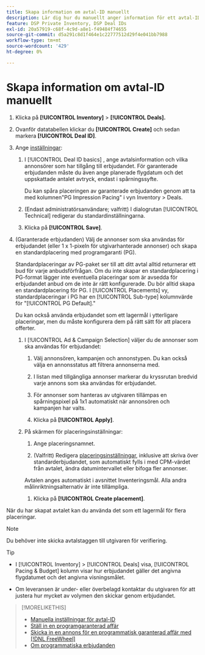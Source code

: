 ```yaml
---
title: Skapa information om avtal-ID manuellt
description: Lär dig hur du manuellt anger information för ett avtal-ID.
feature: DSP Private Inventory, DSP Deal IDs
exl-id: 20a57919-c68f-4c9d-a8e1-f49484f74655
source-git-commit: d5a291c8d1f464e1c22777512d29f4e041bb7988
workflow-type: tm+mt
source-wordcount: '429'
ht-degree: 0%

---
```


# Skapa information om avtal-ID manuellt

1. Klicka på **[!UICONTROL Inventory]** > **[!UICONTROL Deals].**

1. Ovanför datatabellen klickar du **[!UICONTROL Create]** och sedan markera **[!UICONTROL Deal ID]**.

1. Ange [inställningar](deal-id-settings.md):

   1. I [!UICONTROL Deal ID basics] , ange avtalsinformation och vilka annonsörer som har tillgång till erbjudandet. För garanterade erbjudanden måste du även ange planerade flygdatum och det uppskattade antalet avtryck, endast i spårningssyfte.

      Du kan spåra placeringen av garanterade erbjudanden genom att ta med kolumnen&quot;PG Impression Pacing&quot; i vyn Inventory > Deals.

   1. (Endast administratörsanvändare; valfritt) I dialogrutan [!UICONTROL Technical] redigerar du standardinställningarna.

   1. Klicka på **[!UICONTROL Save]**.

1. (Garanterade erbjudanden) Välj de annonser som ska användas för erbjudandet (eller 1 x 1-pixeln för utgivarhanterade annonser) och skapa en standardplacering med programgaranti (PG).

   Standardplaceringar av PG-paket ser till att ditt avtal alltid returnerar ett bud för varje anbudsförfrågan. Om du inte skapar en standardplacering i PG-format lägger inte eventuella placeringar som är avsedda för erbjudandet anbud om de inte är rätt konfigurerade. Du bör alltid skapa en standardplacering för PG. I [!UICONTROL Placements] vy, standardplaceringar i PG har en [!UICONTROL Sub-type] kolumnvärde för &quot;[!UICONTROL PG Default].&quot;

   Du kan också använda erbjudandet som ett lagermål i ytterligare placeringar, men du måste konfigurera dem på rätt sätt för att placera offerter.

   1. I [!UICONTROL Ad & Campaign Selection] väljer du de annonser som ska användas för erbjudandet:

      1. Välj annonsören, kampanjen och annonstypen. Du kan också välja en annonsstatus att filtrera annonserna med.

      1. I listan med tillgängliga annonser markerar du kryssrutan bredvid varje annons som ska användas för erbjudandet.

      1. För annonser som hanteras av utgivaren tillämpas en spårningspixel på 1x1 automatiskt när annonsören och kampanjen har valts.

      1. Klicka på **[!UICONTROL Apply]**.

   1. På skärmen för placeringsinställningar:

      1. Ange placeringsnamnet.

      1. (Valfritt) Redigera [placeringsinställningar](/help/dsp/campaign-management/placements/placement-settings.md), inklusive att skriva över standarderbjudandet, som automatiskt fylls i med CPM-värdet från avtalet, ändra datumintervallet eller bifoga fler annonser.

      Avtalen anges automatiskt i avsnittet Inventeringsmål. Alla andra målinriktningsalternativ är inte tillämpliga.

      1. Klicka på **[!UICONTROL Create placement]**.

När du har skapat avtalet kan du använda det som ett lagermål för flera placeringar.

>[!NOTE]
>
> Du behöver inte skicka avtalstaggen till utgivaren för verifiering.

>[!TIP]
>
>* I [!UICONTROL Inventory] > [!UICONTROL Deals] visa, [!UICONTROL Pacing & Budget] kolumn visar hur erbjudandet gäller det angivna flygdatumet och det angivna visningsmålet.
>
>* Om leveransen är under- eller överbelagd kontaktar du utgivaren för att justera hur mycket av volymen den skickar genom erbjudandet.

>[!MORELIKETHIS]
>
>* [Manuella inställningar för avtal-ID](deal-id-settings.md)
>* [Ställ in en programgaranterad affär](programmatic-guaranteed-set-up.md)
>* [Skicka in en annons för en programmatisk garanterad affär med [!DNL FreeWheel]](freewheel-submit.md)
>* [Om programmatiska erbjudanden](programmatic-guaranteed-about.md)
<!-- >* [Specify Placements and Ads for a Private Deal](deal-id-attach-placements.md)-->
